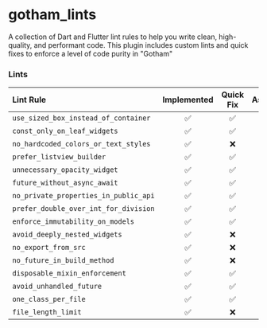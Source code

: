# gotham_lints
A collection of Dart and Flutter lint rules to help you write clean, high-quality, and performant code. This plugin includes custom lints and quick fixes to enforce a level of code purity in "Gotham"

### Lints

| Lint Rule | Implemented | Quick Fix | Assist |
| :--- | :---: | :---: | :---: |
| `use_sized_box_instead_of_container` | ✅ | ✅ | ❌ |
| `const_only_on_leaf_widgets` | ✅ | ✅ | ❌ |
| `no_hardcoded_colors_or_text_styles` | ✅ | ❌ | ❌ |
| `prefer_listview_builder` | ✅ | ✅ | ❌ |
| `unnecessary_opacity_widget` | ✅ | ✅ | ❌ |
| `future_without_async_await` | ✅ | ✅ | ❌ |
| `no_private_properties_in_public_api` | ✅ | ✅ | ❌ |
| `prefer_double_over_int_for_division` | ✅ | ✅ | ❌ |
| `enforce_immutability_on_models` | ✅ | ✅ | ❌ |
| `avoid_deeply_nested_widgets` | ✅ | ❌ | ❌ |
| `no_export_from_src` | ✅ | ❌ | ❌ |
| `no_future_in_build_method` | ✅ | ❌ | ❌ |
| `disposable_mixin_enforcement` | ✅ | ✅ | ❌ |
| `avoid_unhandled_future` | ✅ | ✅ | ❌ |
| `one_class_per_file` | ✅ | ✅ | ❌ |
| `file_length_limit` | ✅ | ❌ | ❌ |
